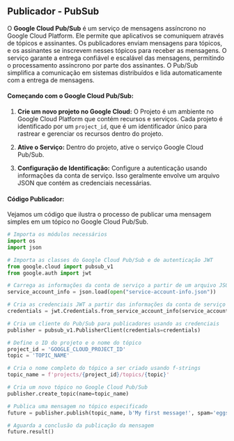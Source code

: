 ## Publicador - PubSub 

O **Google Cloud Pub/Sub** é um serviço de mensagens assíncrono no Google Cloud Platform. Ele permite que aplicativos se comuniquem através de tópicos e assinantes. Os publicadores enviam mensagens para tópicos, e os assinantes se inscrevem nesses tópicos para receber as mensagens. O serviço garante a entrega confiável e escalável das mensagens, permitindo o processamento assíncrono por parte dos assinantes. O Pub/Sub simplifica a comunicação em sistemas distribuídos e lida automaticamente com a entrega de mensagens.

#### Começando com o Google Cloud Pub/Sub:

1.  **Crie um novo projeto no Google Cloud:** O Projeto é um ambiente no Google Cloud Platform que contém recursos e serviços. Cada projeto é identificado por um `project_id`, que é um identificador único para rastrear e gerenciar os recursos dentro do projeto.
    
2.  **Ative o Serviço:** Dentro do projeto, ative o serviço Google Cloud Pub/Sub. 
    
3.  **Configuração de Identificação:** Configure a autenticação usando informações da conta de serviço. Isso geralmente envolve um arquivo JSON que contém as credenciais necessárias.

#### Código Publicador:

Vejamos um código que ilustra o processo de publicar uma mensagem simples em um tópico no Google Cloud Pub/Sub.
```py
# Importa os módulos necessários
import os
import json

# Importa as classes do Google Cloud Pub/Sub e de autenticação JWT
from google.cloud import pubsub_v1
from google.auth import jwt

# Carrega as informações da conta de serviço a partir de um arquivo JSON
service_account_info = json.load(open("service-account-info.json"))

# Cria as credenciais JWT a partir das informações da conta de serviço
credentials = jwt.Credentials.from_service_account_info(service_account_info)

# Cria um cliente do Pub/Sub para publicadores usando as credenciais 
publisher = pubsub_v1.PublisherClient(credentials=credentials)

# Define o ID do projeto e o nome do tópico
project_id = 'GOOGLE_CLOUD_PROJECT_ID'
topic = 'TOPIC_NAME'

# Cria o nome completo do tópico a ser criado usando f-strings
topic_name = f'projects/{project_id}/topics/{topic}'

# Cria um novo tópico no Google Cloud Pub/Sub
publisher.create_topic(name=topic_name)

# Publica uma mensagem no tópico especificado
future = publisher.publish(topic_name, b'My first message!', spam='eggs')

# Aguarda a conclusão da publicação da mensagem
future.result()


```
